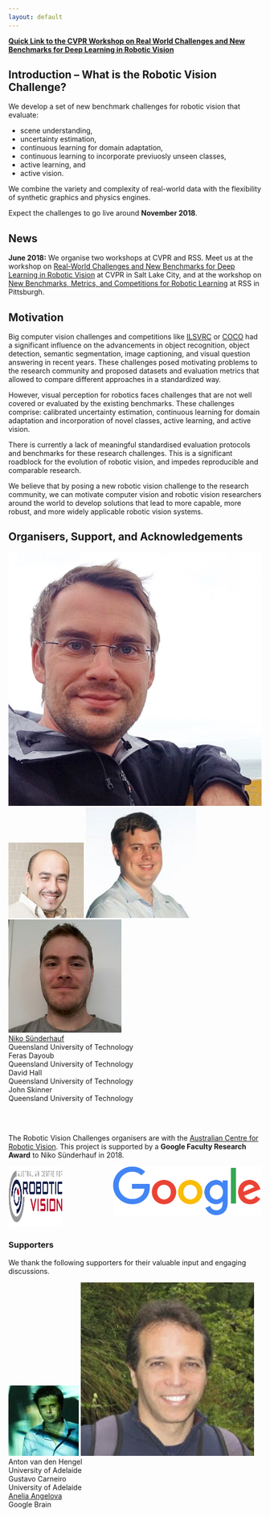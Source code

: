 ```yaml
---
layout: default
---
```


**[Quick Link to the CVPR Workshop on Real World Challenges and New Benchmarks for Deep Learning in Robotic Vision](https://sites.google.com/view/cvpr2018-robotic-vision)**


## Introduction – What is the Robotic Vision Challenge?
We develop a set of new benchmark challenges for robotic vision that evaluate:
   * scene understanding,
   * uncertainty estimation,
   * continuous learning for domain adaptation,
   * continuous learning to incorporate previuosly unseen classes,
   * active learning, and
   * active vision.

We combine the variety and complexity of real-world data with the flexibility of synthetic graphics and physics engines.

Expect the challenges to go live around **November 2018**.




## News

  **June 2018:** We organise two workshops at CVPR and RSS. Meet us at the workshop on [Real-World Challenges and New Benchmarks for Deep Learning in Robotic Vision](https://sites.google.com/view/cvpr2018-robotic-vision) at CVPR in Salt Lake City, and at the workshop on
 [New Benchmarks, Metrics, and Competitions for Robotic Learning](https://sites.google.com/view/rss2018-robotic-learning/home) at RSS in Pittsburgh.




## Motivation
Big computer vision challenges and competitions like [ILSVRC](http://www.image-net.org/challenges/LSVRC/) or [COCO](http://cocodataset.org) had a significant influence on the advancements in object recognition, object detection, semantic segmentation, image captioning, and visual question answering in recent years. These challenges posed motivating problems to the research community and proposed datasets and evaluation metrics that allowed to compare different approaches in a standardized way.

However, visual perception for robotics faces challenges that are not well covered or evaluated by the existing benchmarks.
These challenges comprise: calibrated uncertainty estimation, continuous learning for domain adaptation and incorporation of novel classes, active learning, and active vision.

There is currently a lack of meaningful standardised evaluation protocols and benchmarks for these research challenges. This is a significant roadblock for the evolution of robotic vision, and impedes reproducible and comparable research.



We believe that by posing a new robotic vision challenge to the research community, we can motivate computer vision and robotic vision researchers around the world to develop solutions that lead to more capable, more robust, and more widely applicable robotic vision systems.


<!-- [principles](principles) -->

## Organisers, Support, and Acknowledgements


<div class="portrait_row">
<img class="col fith portrait" src="assets/img/niko.jpg"/>  
<img class="col fith portrait" src="assets/img/feras.jpg"/>
<img class="col fith portrait" src="assets/img/david.jpg"/>
<img class="col fith portrait" src="assets/img/john.jpg"/>
</div>
<div class="col fith caption">
      <a href="http://www.nikosuenderhauf.info">Niko Sünderhauf</a><br>Queensland University of Technology
</div>
<div class="col fith caption">
      Feras Dayoub <br>Queensland University of Technology
</div>
<div class="col fith caption">
      David Hall <br>Queensland University of Technology
</div>
<div class="col fith caption">
      John Skinner <br>Queensland University of Technology
</div>

<br><br>

The Robotic Vision Challenges organisers are with the [Australian Centre for Robotic Vision](http://www.roboticvision.org).
This project is supported by a **Google Faculty Research Award** to Niko Sünderhauf in 2018.

<div style="display:flex; justify-content:center;">
<a href="http://www.roboticvision.org"><img style="height:120px;" src="assets/img/acrv.png"></a>
<img style="margin-left:100px; height:100px" src="assets/img/google-logo.png">
</div>

### Supporters
We thank the following supporters for their valuable input and engaging discussions.
<div class="portrait_row">
<img class="col fith portrait" src="assets/img/anton.jpg"/>  
<img class="col fith portrait" src="assets/img/gustavo.jpg"/>  
</div>
<div class="col fith caption">
      Anton van den Hengel <br> University of Adelaide
</div>
<div class="col fith caption">
      Gustavo Carneiro <br> University of Adelaide
</div>
<div class="col fith caption">
      <a href="https://ai.google/research/people/AneliaAngelova">Anelia Angelova</a> <br> Google Brain
</div>
<br><br>
